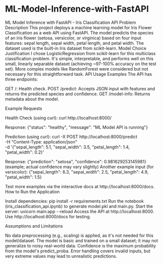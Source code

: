 # ML-Model-Inference-with-FastAPI
ML Model Inference with FastAPI - Iris Classification API
Problem Description
This project deploys a machine learning model for Iris Flower Classification as a web API using FastAPI. The model predicts the species of an iris flower (setosa, versicolor, or virginica) based on four input features: sepal length, sepal width, petal length, and petal width. The dataset used is the built-in Iris dataset from scikit-learn.
Model Choice Justification
I chose LogisticRegression from scikit-learn for this multiclass classification problem. It's simple, interpretable, and performs well on this small, linearly separable dataset (achieving ~97-100% accuracy on the test set). More complex models like RandomForest were considered but not necessary for this straightforward task.
API Usage Examples
The API has three endpoints:

GET /: Health check.
POST /predict: Accepts JSON input with features and returns the predicted species and confidence.
GET /model-info: Returns metadata about the model.

Example Requests

Health Check (using curl):
curl http://localhost:8000/

Response: {"status": "healthy", "message": "ML Model API is running"}

Prediction (using curl):
curl -X POST http://localhost:8000/predict \
-H "Content-Type: application/json" \
-d '{"sepal_length": 5.1, "sepal_width": 3.5, "petal_length": 1.4, "petal_width": 0.2}'

Response: {"prediction": "setosa", "confidence": 0.981629253145981} (example; actual confidence may vary slightly)
Another example input (for versicolor): {"sepal_length": 6.3, "sepal_width": 2.5, "petal_length": 4.9, "petal_width": 1.5}


Test more examples via the interactive docs at http://localhost:8000/docs.
How to Run the Application

Install dependencies: pip install -r requirements.txt
Run the notebook (iris_classification_api.ipynb) to generate model.pkl and main.py.
Start the server: uvicorn main:app --reload
Access the API at http://localhost:8000. Use http://localhost:8000/docs for testing.

Assumptions and Limitations

No data preprocessing (e.g., scaling) is applied, as it's not needed for this model/dataset.
The model is basic and trained on a small dataset; it may not generalize to noisy real-world data.
Confidence is the maximum probability from the model's predict_proba.
Error handling covers invalid inputs, but very extreme values may lead to unrealistic predictions.
